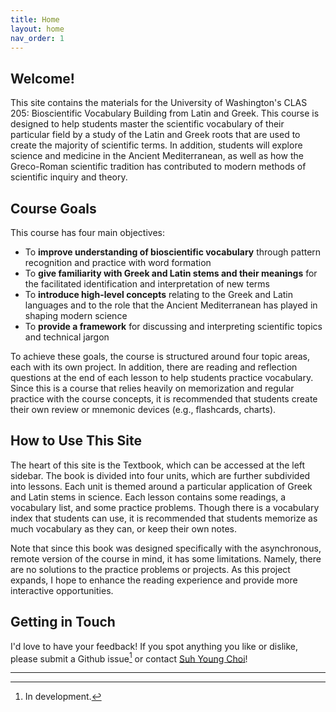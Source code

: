 ```yaml
---
title: Home
layout: home
nav_order: 1
---
```


## **Welcome!**

This site contains the materials for the University of Washington's CLAS 205: Bioscientific Vocabulary Building from Latin and Greek. This course is designed to help students master the scientific vocabulary of their particular field by a study of the Latin and Greek roots that are used to create the majority of scientific terms. In addition, students will explore science and medicine in the Ancient Mediterranean, as well as how the Greco-Roman scientific tradition has contributed to modern methods of scientific inquiry and theory.

## Course Goals

This course has four main objectives:

- To **improve understanding of bioscientific vocabulary** through pattern recognition and practice with word formation
- To **give familiarity with Greek and Latin stems and their meanings** for the facilitated identification and interpretation of new terms
- To **introduce high-level concepts** relating to the Greek and Latin languages and to the role that the Ancient Mediterranean has played in shaping modern science
- To **provide a framework** for discussing and interpreting scientific topics and technical jargon

To achieve these goals, the course is structured around four topic areas, each with its own project. In addition, there are reading and reflection questions at the end of each lesson to help students practice vocabulary. Since this is a course that relies heavily on memorization and regular practice with the course concepts, it is recommended that students create their own review or mnemonic devices (e.g., flashcards, charts).

## How to Use This Site

The heart of this site is the Textbook, which can be accessed at the left sidebar. The book is divided into four units, which are further subdivided into lessons. Each unit is themed around a particular application of Greek and Latin stems in science. Each lesson contains some readings, a vocabulary list, and some practice problems. Though there is a vocabulary index that students can use, it is recommended that students memorize as much vocabulary as they can, or keep their own notes.

Note that since this book was designed specifically with the asynchronous, remote version of the course in mind, it has some limitations. Namely, there are no solutions to the practice problems or projects. As this project expands, I hope to enhance the reading experience and provide more interactive opportunities.

## Getting in Touch

I'd love to have your feedback! If you spot anything you like or dislike, please submit a Github issue[^1] or contact [Suh Young Choi](https://classics.washington.edu/people/suh-young-choi)!

-----

[^1]: In development.
